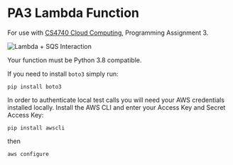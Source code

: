# PA3 Lambda Function

For use with [CS4740 Cloud Computing](https://nmagee.github.io/cs4740/), Programming Assignment 3.

![Lambda + SQS Interaction](https://nmagee.github.io/cs4740/images/lambda-sqs.png)

Your function must be Python 3.8 compatible.

If you need to install `boto3` simply run:
```
pip install boto3
```

In order to authenticate local test calls you will need your AWS credentials installed locally. Install the AWS CLI and enter your Access Key and Secret Access Key:
```
pip install awscli
```
then
```
aws configure
```
